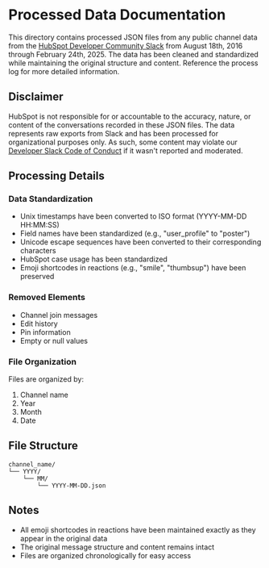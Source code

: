 # Processed Data Documentation

This directory contains processed JSON files from any public channel data from the [HubSpot Developer Community Slack](https://developers.hubspot.com/docs/getting-started/slack/developer-slack) from August 18th, 2016 through February 24th, 2025. The data has been cleaned and standardized while maintaining the original structure and content. Reference the process log for more detailed information.

## Disclaimer
HubSpot is not responsible for or accountable to the accuracy, nature, or content of the conversations recorded in these JSON files. The data represents raw exports from Slack and has been processed for organizational purposes only. As such, some content may violate our [Developer Slack Code of Conduct](https://developers.hubspot.com/docs/getting-started/slack/code-of-conduct) if it wasn't reported and moderated. 

## Processing Details

### Data Standardization
- Unix timestamps have been converted to ISO format (YYYY-MM-DD HH:MM:SS)
- Field names have been standardized (e.g., "user_profile" to "poster")
- Unicode escape sequences have been converted to their corresponding characters
- HubSpot case usage has been standardized
- Emoji shortcodes in reactions (e.g., "smile", "thumbsup") have been preserved

### Removed Elements
- Channel join messages
- Edit history
- Pin information
- Empty or null values

### File Organization
Files are organized by:
1. Channel name
2. Year
3. Month
4. Date

## File Structure
```
channel_name/
└── YYYY/
    └── MM/
        └── YYYY-MM-DD.json
```

## Notes
- All emoji shortcodes in reactions have been maintained exactly as they appear in the original data
- The original message structure and content remains intact
- Files are organized chronologically for easy access 
